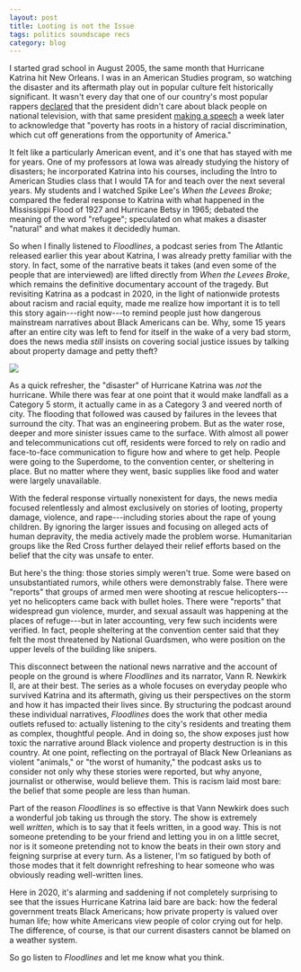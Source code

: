 ```yaml
---
layout: post
title: Looting is not the Issue
tags: politics soundscape recs
category: blog
---
```


I started grad school in August 2005, the same month that Hurricane Katrina hit New Orleans. I was in an American Studies program, so watching the disaster and its aftermath play out in popular culture felt historically significant. It wasn't every day that one of our country's most popular rappers [declared](https://www.youtube.com/watch?v=9pVTrnxCZaQ&ab_channel=aquaSlime) that the president didn't care about black people on national television, with that same president [making a speech](https://www.youtube.com/watch?v=YJpcbV6FNc8&feature=emb_logo&ab_channel=KevinOrtega) a week later to acknowledge that "poverty has roots in a history of racial discrimination, which cut off generations from the opportunity of America."

It felt like a particularly American event, and it's one that has stayed with me for years. One of my professors at Iowa was already studying the history of disasters; he incorporated Katrina into his courses, including the Intro to American Studies class that I would TA for and teach over the next several years. My students and I watched Spike Lee's *When the Levees Broke*; compared the federal response to Katrina with what happened in the Mississippi Flood of 1927 and Hurricane Betsy in 1965; debated the meaning of the word "refugee"; speculated on what makes a disaster "natural" and what makes it decidedly human.

So when I finally listened to *Floodlines*, a podcast series from The Atlantic released earlier this year about Katrina, I was already pretty familiar with the story. In fact, some of the narrative beats it takes (and even some of the people that are interviewed) are lifted directly from *When the Levees Broke*, which remains the definitive documentary account of the tragedy. But revisiting Katrina as a podcast in 2020, in the light of nationwide protests about racism and racial equity, made me realize how important it is to tell this story again---right now---to remind people just how dangerous mainstream narratives about Black Americans can be. Why, some 15 years after an entire city was left to fend for itself in the wake of a very bad storm, does the news media *still* insists on covering social justice issues by talking about property damage and petty theft?

![](http://field-noise-assets.s3-us-east-2.amazonaws.com/looting-floodlines-art.jpg)

As a quick refresher, the "disaster" of Hurricane Katrina was *not* the hurricane. While there was fear at one point that it would make landfall as a Category 5 storm, it actually came in as a Category 3 and veered north of city. The flooding that followed was caused by failures in the levees that surround the city. That was an engineering probem. But as the water rose, deeper and more sinister issues came to the surface. With almost all power and telecommunications cut off, residents were forced to rely on radio and face-to-face communication to figure how and where to get help. People were going to the Superdome, to the convention center, or sheltering in place. But no matter where they went, basic supplies like food and water were largely unavailable.

With the federal response virtually nonexistent for days, the news media focused relentlessly and almost exclusively on stories of looting, property damage, violence, and rape---including stories about the rape of young children. By ignoring the larger issues and focusing on alleged acts of human depravity, the media actively made the problem worse. Humanitarian groups like the Red Cross further delayed their relief efforts based on the belief that the city was unsafe to enter.

But here's the thing: those stories simply weren't true. Some were based on unsubstantiated rumors, while others were demonstrably false. There were "reports" that groups of armed men were shooting at rescue helicopters---yet no helicopters came back with bullet holes. There were "reports" that widespread gun violence, murder, and sexual assault was happening at the places of refuge---but in later accounting, very few such incidents were verified. In fact, people sheltering at the convention center said that they felt the most threatened by National Guardsmen, who were position on the upper levels of the building like snipers.

This disconnect between the national news narrative and the account of people on the ground is where *Floodlines* and its narrator, Vann R. Newkirk II, are at their best. The series as a whole focuses on everyday people who survived Katrina and its aftermath, giving us their perspectives on the storm and how it has impacted their lives since. By structuring the podcast around these individual narratives, *Floodlines* does the work that other media outlets refused to: actually listening to the city's residents and treating them as complex, thoughtful people. And in doing so, the show exposes just how toxic the narrative around Black violence and property destruction is in this country. At one point, reflecting on the portrayal of Black New Orleanians as violent "animals," or "the worst of humanity," the podcast asks us to consider not only why these stories were reported, but why anyone, journalist or otherwise, would believe them. This is racism laid most bare: the belief that some people are less than human.

Part of the reason *Floodlines* is so effective is that Vann Newkirk does such a wonderful job taking us through the story. The show is extremely well *written*, which is to say that it feels written, in a good way. This is not someone pretending to be your friend and letting you in on a little secret, nor is it someone pretending not to know the beats in their own story and feigning surprise at every turn. As a listener, I'm so fatigued by both of those modes that it felt downright refreshing to hear someone who was obviously reading well-written lines.

Here in 2020, it's alarming and saddening if not completely surprising to see that the issues Hurricane Katrina laid bare are back: how the federal government treats Black Americans; how private property is valued over human life; how white Americans view people of color crying out for help. The difference, of course, is that our current disasters cannot be blamed on a weather system.

So go listen to *Floodlines* and let me know what you think.
